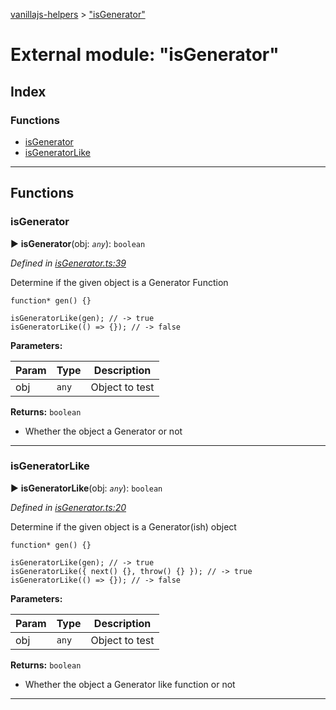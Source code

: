 [vanillajs-helpers](../README.md) > ["isGenerator"](../modules/_isgenerator_.md)



# External module: "isGenerator"

## Index

### Functions

* [isGenerator](_isgenerator_.md#isgenerator)
* [isGeneratorLike](_isgenerator_.md#isgeneratorlike)



---
## Functions
<a id="isgenerator"></a>

###  isGenerator

► **isGenerator**(obj: *`any`*): `boolean`



*Defined in [isGenerator.ts:39](https://github.com/Tokimon/vanillajs-helpers/blob/d56b968/isGenerator.ts#L39)*



Determine if the given object is a Generator Function

    function* gen() {}
    
    isGeneratorLike(gen); // -> true
    isGeneratorLike(() => {}); // -> false


**Parameters:**

| Param | Type | Description |
| ------ | ------ | ------ |
| obj | `any`   |  Object to test |





**Returns:** `boolean`
- Whether the object a Generator or not






___

<a id="isgeneratorlike"></a>

###  isGeneratorLike

► **isGeneratorLike**(obj: *`any`*): `boolean`



*Defined in [isGenerator.ts:20](https://github.com/Tokimon/vanillajs-helpers/blob/d56b968/isGenerator.ts#L20)*



Determine if the given object is a Generator(ish) object

    function* gen() {}
    
    isGeneratorLike(gen); // -> true
    isGeneratorLike({ next() {}, throw() {} }); // -> true
    isGeneratorLike(() => {}); // -> false


**Parameters:**

| Param | Type | Description |
| ------ | ------ | ------ |
| obj | `any`   |  Object to test |





**Returns:** `boolean`
- Whether the object a Generator like function or not






___


